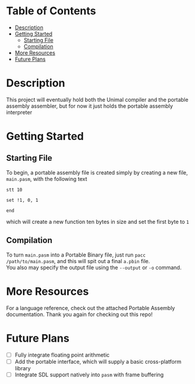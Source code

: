 # Table of Contents
* [Description](#description)
* [Getting Started](#getting-started)
	* [Starting File](#starting-file)
	* [Compilation](#compilation)
* [More Resources](#more-resources)
* [Future Plans](#future-plans)

# Description
This project will eventually hold both the Unimal compiler and the portable assembly assembler, but for now it just holds the portable assembly interpreter

# Getting Started
## Starting File
To begin, a portable assembly file is created simply by creating a new file, `main.pasm`, with the following text
```pasm
stt 10

set !1, 0, 1

end
```
which will create a new function ten bytes in size and set the first byte to `1`

## Compilation
To turn `main.pasm` into a Portable Binary file, just run `pacc /path/to/main.pasm`, and this will spit out a final `a.pbin` file.  
You also may specify the output file using the `--output` or `-o` command.

# More Resources
For a language reference, check out the attached Portable Assembly documentation. Thank you again for checking out this repo!

# Future Plans
 - [ ] Fully integrate floating point arithmetic
 - [ ] Add the portable interface, which will supply a basic cross-platform library
 - [ ] Integrate SDL support natively into `pasm` with frame buffering
